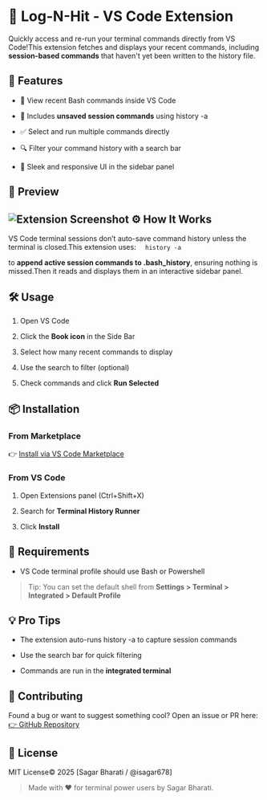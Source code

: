 🐚 Log-N-Hit - VS Code Extension
==========================================

Quickly access and re-run your terminal commands directly from VS Code!This extension fetches and displays your recent commands, including **session-based commands** that haven't yet been written to the history file.

🚀 Features
-----------

*   📜 View recent Bash commands inside VS Code
    
*   🧠 Includes **unsaved session commands** using history -a
    
*   ✅ Select and run multiple commands directly
    
*   🔍 Filter your command history with a search bar
    
*   🎯 Sleek and responsive UI in the sidebar panel
    

📸 Preview
----------

> 
![Extension Screenshot](https://drive.google.com/file/d/1UuHJJutxKvppck1o9iPVHNFTOIdT0BQb/view?usp=sharing)
⚙️ How It Works
---------------

VS Code terminal sessions don’t auto-save command history unless the terminal is closed.This extension uses:
`   history -a   `

to **append active session commands to .bash\_history**, ensuring nothing is missed.Then it reads and displays them in an interactive sidebar panel.

🛠️ Usage
---------

1.  Open VS Code
    
2.  Click the **Book icon** in the Side Bar
    
3.  Select how many recent commands to display
    
4.  Use the search to filter (optional)
    
5.  Check commands and click **Run Selected**
    

📦 Installation
---------------

### From Marketplace

👉 [Install via VS Code Marketplace](https://marketplace.visualstudio.com/items?itemName=yourname.bash-history-runner)

### From VS Code

1.  Open Extensions panel (Ctrl+Shift+X)
    
2.  Search for **Terminal History Runner**
    
3.  Click **Install**
    

🧪 Requirements
---------------
    
*   VS Code terminal profile should use Bash or Powershell
    

> Tip: You can set the default shell from **Settings > Terminal > Integrated > Default Profile**

💡 Pro Tips
-----------

*   The extension auto-runs history -a to capture session commands
    
*   Use the search bar for quick filtering
    
*   Commands are run in the **integrated terminal**
    

🙌 Contributing
---------------

Found a bug or want to suggest something cool? Open an issue or PR here:[👉 GitHub Repository](https://github.com/isagar678/Log-hit)

📄 License
----------

MIT License© 2025 \[Sagar Bharati / @isagar678\]

> Made with ❤️ for terminal power users by Sagar Bharati.